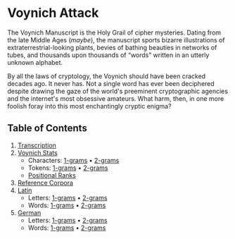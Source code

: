 # Voynich Attack
The Voynich Manuscript is the Holy Grail of cipher mysteries. Dating from the late Middle Ages (*maybe*), the manuscript sports bizarre illustrations of extraterrestrial-looking plants, bevies of bathing beauties in networks of tubes, and thousands upon thousands of “words” written in an utterly unknown alphabet. 

By all the laws of cryptology, the Voynich should have been cracked decades ago. It never has. Not a single word has ever been deciphered despite drawing the gaze of the world's preeminent cryptographic agencies and the internet's most obsessive amateurs. What harm, then, in one more foolish foray into this most enchantingly cryptic enigma?    



## Table of Contents
1. [Transcription](transcription)
1. [Voynich Stats](topics/voynich_stats/1grams)
    - Characters: [1-grams](topics/voynich_stats/1grams) •  [2-grams](topics/voynich_stats/2grams)
    - Tokens: [1-grams](https://github.com/alexanderboxer/voynich-attack/tree/main/topics/voynich_stats/1tks) •  [2-grams](https://github.com/alexanderboxer/voynich-attack/tree/main/topics/voynich_stats/2tks)
     - [Positional Ranks](topics/voynich_stats/tokens_by_position)
1. [Reference Corpora](https://github.com/alexanderboxer/voynich-attack/tree/main/topics/biblio)
1. [Latin](https://github.com/alexanderboxer/voynich-attack/tree/main/topics/latin_stats/1grams)
    - Letters: [1-grams](https://github.com/alexanderboxer/voynich-attack/tree/main/topics/latin_stats/1grams) •  [2-grams](https://github.com/alexanderboxer/voynich-attack/tree/main/topics/latin_stats/2grams)
    - Words: [1-grams](https://github.com/alexanderboxer/voynich-attack/tree/main/topics/latin_stats/1words) •  [2-grams](https://github.com/alexanderboxer/voynich-attack/tree/main/topics/latin_stats/2words)
1. [German](https://github.com/alexanderboxer/voynich-attack/tree/main/topics/german_stats/1grams)
    - Letters: [1-grams](https://github.com/alexanderboxer/voynich-attack/tree/main/topics/german_stats/1grams) •  [2-grams](https://github.com/alexanderboxer/voynich-attack/tree/main/topics/german_stats/2grams)
    - Words: [1-grams](https://github.com/alexanderboxer/voynich-attack/tree/main/topics/german_stats/1words) •  [2-grams](https://github.com/alexanderboxer/voynich-attack/tree/main/topics/german_stats/2words)

